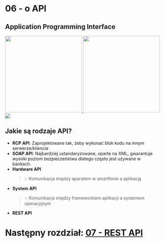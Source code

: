 # 06 - o API

## Application Programming Interface
<a href="https://www.shutterstock.com/">
    <img src="https://www.shutterstock.com/image-photo/lively-cafe-filled-colorful-artwork-600w-2526917745.jpg" height="250">
</a>
<a href="https://www.shutterstock.com/">
    <img src="https://www.shutterstock.com/image-photo/young-librarian-standing-books-library-600w-2321290533.jpg" height="250">
</a>

<br>

<a href="https://miroslawmamczur.pl/czym-jest-api-i-jakie-sa-jego-rodzaje/">
    <img src="https://miroslawmamczur.pl/wp-content/uploads/2023/06/APi-2-1.png">
</a>


## Jakie są rodzaje API?
* **RCP API**: Zaprojektowane tak, żeby wykonać blok kodu na innym
  serwerze/kliencie 
* **SOAP API**: Najbardziej ustandaryzowane, oparte na XML, gwarantuje
  wysoki poziom bezpieczeństwa dlatego często jest używane w bankach. 
* **Hardware API**
  > 💡 Komunikacja między aparatem w smartfonie a aplikacją
* **System API**
  > 💡 Komunikacja między frameworkiem aplikacji a systemem operacyjnym
* **REST API**

# Następny rozdział: [07 - REST API](07-rest-api.md)